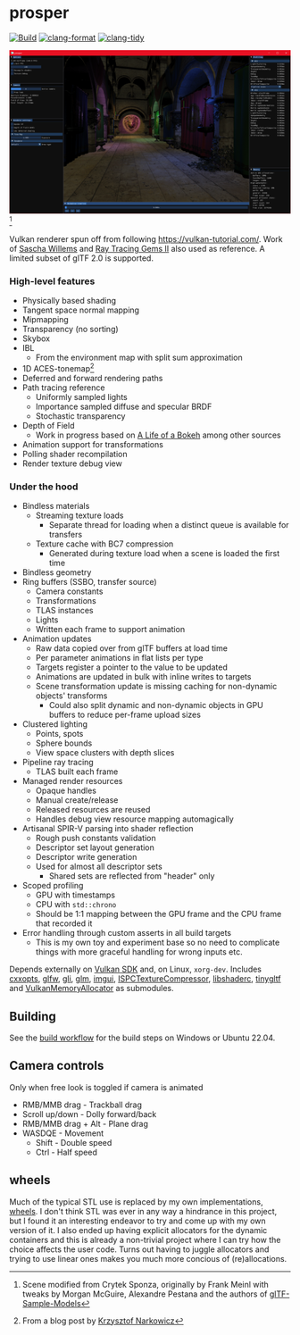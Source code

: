 # prosper

[![Build](https://github.com/sndels/prosper/actions/workflows/build.yml/badge.svg)](https://github.com/sndels/prosper/actions/workflows/build.yml)
[![clang-format](https://github.com/sndels/prosper/actions/workflows/clang-format.yml/badge.svg)](https://github.com/sndels/prosper/actions/workflows/clang-format.yml)
[![clang-tidy](https://github.com/sndels/prosper/actions/workflows/clang-tidy.yml/badge.svg)](https://github.com/sndels/prosper/actions/workflows/clang-tidy.yml)

![screenshot](screenshot.png)[^1]

Vulkan renderer spun off from following https://vulkan-tutorial.com/. Work of [Sascha Willems](https://github.com/SaschaWillems) and [Ray Tracing Gems II](https://developer.nvidia.com/ray-tracing-gems-ii) also used as reference. A limited subset of glTF 2.0 is supported.

### High-level features

- Physically based shading
- Tangent space normal mapping
- Mipmapping
- Transparency (no sorting)
- Skybox
- IBL
  - From the environment map with split sum approximation
- 1D ACES-tonemap[^2]
- Deferred and forward rendering paths
- Path tracing reference
  - Uniformly sampled lights
  - Importance sampled diffuse and specular BRDF
  - Stochastic transparency
- Depth of Field
  - Work in progress based on [A Life of a Bokeh](https://www.advances.realtimerendering.com/s2018/index.htm) among other sources
- Animation support for transformations
- Polling shader recompilation
- Render texture debug view

### Under the hood

- Bindless materials
  - Streaming texture loads
    - Separate thread for loading when a distinct queue is available for transfers
  - Texture cache with BC7 compression
    - Generated during texture load when a scene is loaded the first time
- Bindless geometry
- Ring buffers (SSBO, transfer source)
  - Camera constants
  - Transformations
  - TLAS instances
  - Lights
  - Written each frame to support animation
- Animation updates
  - Raw data copied over from glTF buffers at load time
  - Per parameter animations in flat lists per type
  - Targets register a pointer to the value to be updated
  - Animations are updated in bulk with inline writes to targets
  - Scene transformation update is missing caching for non-dynamic objects' transforms
    - Could also split dynamic and non-dynamic objects in GPU buffers to reduce per-frame upload sizes
- Clustered lighting
  - Points, spots
  - Sphere bounds
  - View space clusters with depth slices
- Pipeline ray tracing
  - TLAS built each frame
- Managed render resources
  - Opaque handles
  - Manual create/release
  - Released resources are reused
  - Handles debug view resource mapping automagically
- Artisanal SPIR-V parsing into shader reflection
  - Rough push constants validation
  - Descriptor set layout generation
  - Descriptor write generation
  - Used for almost all descriptor sets
    - Shared sets are reflected from "header" only
- Scoped profiling
  - GPU with timestamps
  - CPU with `std::chrono`
  - Should be 1:1 mapping between the GPU frame and the CPU frame that recorded it
- Error handling through custom asserts in all build targets
  - This is my own toy and experiment base so no need to complicate things with
    more graceful handling for wrong inputs etc.

Depends externally on [Vulkan SDK](https://vulkan.lunarg.com/) and, on Linux, `xorg-dev`. Includes [cxxopts](https://github.com/jarro2783/cxxopts), [glfw](https://github.com/glfw/glfw), [gli](https://github.com/g-truc/gli), [glm](https://github.com/g-truc/glm), [imgui](https://github.com/ocornut/imgui), [ISPCTextureCompressor](https://github.com/GameTechDev/ISPCTextureCompressor), [libshaderc](https://github.com/google/shaderc), [tinygltf](https://github.com/syoyo/tinygltf) and [VulkanMemoryAllocator](https://github.com/GPUOpen-LibrariesAndSDKs/VulkanMemoryAllocator) as submodules.

## Building

See the [build workflow](https://github.com/sndels/prosper/blob/master/.github/workflows/build.yml) for the build steps on Windows or Ubuntu 22.04.

## Camera controls

Only when free look is toggled if camera is animated

- RMB/MMB drag - Trackball drag
- Scroll up/down - Dolly forward/back
- RMB/MMB drag + Alt - Plane drag
- WASDQE - Movement
  - Shift - Double speed
  - Ctrl - Half speed

## wheels

Much of the typical STL use is replaced by my own implementations, [wheels](https://github.com/sndels/wheels). I don't think STL was ever in any way a hindrance in this project, but I found it an interesting endeavor to try and come up with my own version of it. I also ended up having explicit allocators for the dynamic containers and this is already a non-trivial project where I can try how the choice affects the user code. Turns out having to juggle allocators and trying to use linear ones makes you much more concious of (re)allocations.

[^1]: Scene modified from Crytek Sponza, originally by Frank Meinl with tweaks by Morgan McGuire, Alexandre Pestana and the authors of [glTF-Sample-Models](https://github.com/KhronosGroup/glTF-Sample-Models/tree/master/2.0/Sponza)
[^2]: From a blog post by [Krzysztof Narkowicz](https://knarkowicz.wordpress.com/2016/01/06/aces-filmic-tone-mapping-curve)
